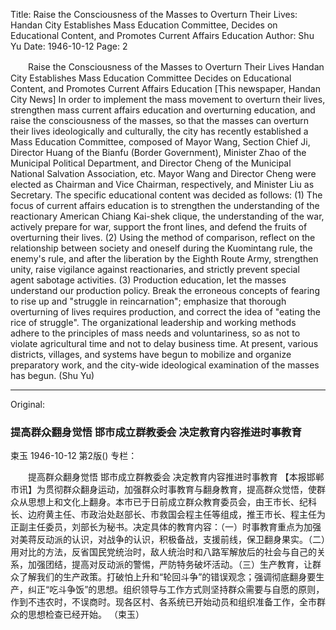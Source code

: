 Title: Raise the Consciousness of the Masses to Overturn Their Lives: Handan City Establishes Mass Education Committee, Decides on Educational Content, and Promotes Current Affairs Education
Author: Shu Yu
Date: 1946-10-12
Page: 2

　　Raise the Consciousness of the Masses to Overturn Their Lives
    Handan City Establishes Mass Education Committee
    Decides on Educational Content, and Promotes Current Affairs Education
    [This newspaper, Handan City News] In order to implement the mass movement to overturn their lives, strengthen mass current affairs education and overturning education, and raise the consciousness of the masses, so that the masses can overturn their lives ideologically and culturally, the city has recently established a Mass Education Committee, composed of Mayor Wang, Section Chief Ji, Director Huang of the Bianfu (Border Government), Minister Zhao of the Municipal Political Department, and Director Cheng of the Municipal National Salvation Association, etc. Mayor Wang and Director Cheng were elected as Chairman and Vice Chairman, respectively, and Minister Liu as Secretary. The specific educational content was decided as follows: (1) The focus of current affairs education is to strengthen the understanding of the reactionary American Chiang Kai-shek clique, the understanding of the war, actively prepare for war, support the front lines, and defend the fruits of overturning their lives. (2) Using the method of comparison, reflect on the relationship between society and oneself during the Kuomintang rule, the enemy's rule, and after the liberation by the Eighth Route Army, strengthen unity, raise vigilance against reactionaries, and strictly prevent special agent sabotage activities. (3) Production education, let the masses understand our production policy. Break the erroneous concepts of fearing to rise up and "struggle in reincarnation"; emphasize that thorough overturning of lives requires production, and correct the idea of "eating the rice of struggle". The organizational leadership and working methods adhere to the principles of mass needs and voluntariness, so as not to violate agricultural time and not to delay business time. At present, various districts, villages, and systems have begun to mobilize and organize preparatory work, and the city-wide ideological examination of the masses has begun. (Shu Yu)



<hr /> 

Original: 


### 提高群众翻身觉悟  邯市成立群教委会  决定教育内容推进时事教育
束玉
1946-10-12
第2版()
专栏：

　　提高群众翻身觉悟
    邯市成立群教委会
    决定教育内容推进时事教育
    【本报邯郸市讯】为贯彻群众翻身运动，加强群众时事教育与翻身教育，提高群众觉悟，使群众从思想上和文化上翻身。本市已于日前成立群众教育委员会，由王市长、纪科长、边府黄主任、市政治处赵部长、市救国会程主任等组成，推王市长、程主任为正副主任委员，刘部长为秘书。决定具体的教育内容：（一）时事教育重点为加强对美蒋反动派的认识，对战争的认识，积极备战，支援前线，保卫翻身果实。（二）用对比的方法，反省国民党统治时，敌人统治时和八路军解放后的社会与自己的关系，加强团结，提高对反动派的警惕，严防特务破坏活动。（三）生产教育，让群众了解我们的生产政策。打破怕上升和“轮回斗争”的错误观念；强调彻底翻身要生产，纠正“吃斗争饭”的思想。组织领导与工作方式则坚持群众需要与自愿的原则，作到不违农时，不误商时。现各区村、各系统已开始动员和组织准备工作，全市群众的思想检查已经开始。  （束玉）
